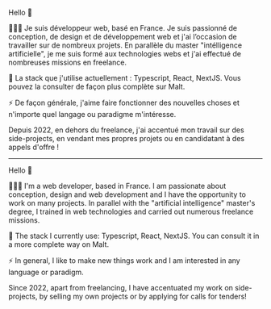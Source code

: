 Hello 👋

👨🏻‍💻 Je suis développeur web, basé en France. Je suis passionné de conception, de design et de développement web et j'ai l’occasion de travailler sur de nombreux projets.
En parallèle du master "intélligence artificielle", je me suis formé aux technologies webs et j'ai effectué de nombreuses missions en freelance.

🔧 La stack que j'utilise actuellement : Typescript, React, NextJS. Vous pouvez la consulter de façon plus complète sur Malt.

⚡️ De façon générale, j'aime faire fonctionner des nouvelles choses et n'importe quel langage ou paradigme m'intéresse.

Depuis 2022, en dehors du freelance, j'ai accentué mon travail sur des side-projects, en vendant mes propres projets ou en candidatant à des appels d'offre !

---

Hello 👋

👨🏻‍💻 I'm a web developer, based in France. I am passionate about conception, design and web development and I have the opportunity to work on many projects.
In parallel with the "artificial intelligence" master's degree, I trained in web technologies and carried out numerous freelance missions.

🔧 The stack I currently use: Typescript, React, NextJS. You can consult it in a more complete way on Malt.

⚡️ In general, I like to make new things work and I am interested in any language or paradigm.

Since 2022, apart from freelancing, I have accentuated my work on side-projects, by selling my own projects or by applying for calls for tenders!
